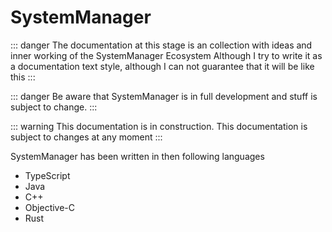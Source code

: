 # SystemManager

::: danger 
The documentation at this stage is an collection with ideas and inner working of the SystemManager Ecosystem
Although I try to write it as a documentation text style, although I can not guarantee that it will be like this
:::

::: danger 
Be aware that SystemManager is in full development and stuff is subject to change.
:::

::: warning 
This documentation is in construction. This documentation is subject to changes at any moment
:::

SystemManager has been written in then following languages
- TypeScript
- Java
- C++
- Objective-C
- Rust

